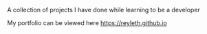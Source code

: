 A collection of projects I have done while learning to be a developer

My portfolio can be viewed here https://reyleth.github.io 
